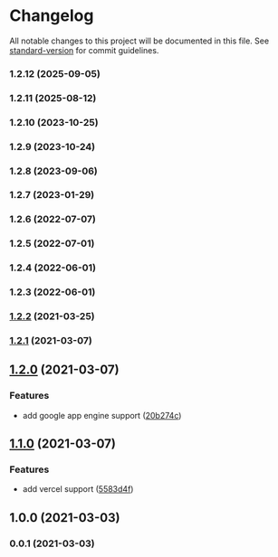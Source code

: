 # Changelog

All notable changes to this project will be documented in this file. See [standard-version](https://github.com/conventional-changelog/standard-version) for commit guidelines.

### 1.2.12 (2025-09-05)

### 1.2.11 (2025-08-12)

### 1.2.10 (2023-10-25)

### 1.2.9 (2023-10-24)

### 1.2.8 (2023-09-06)

### 1.2.7 (2023-01-29)

### 1.2.6 (2022-07-07)

### 1.2.5 (2022-07-01)

### 1.2.4 (2022-06-01)

### 1.2.3 (2022-06-01)

### [1.2.2](https://github.com/Kikobeats/req-country/compare/v1.2.1...v1.2.2) (2021-03-25)

### [1.2.1](https://github.com/Kikobeats/req-country/compare/v1.2.0...v1.2.1) (2021-03-07)

## [1.2.0](https://github.com/Kikobeats/req-country/compare/v1.1.0...v1.2.0) (2021-03-07)


### Features

* add google app engine support ([20b274c](https://github.com/Kikobeats/req-country/commit/20b274c7047ede4b63f51b9435946066317d4b73))

## [1.1.0](https://github.com/Kikobeats/req-country/compare/v1.0.0...v1.1.0) (2021-03-07)


### Features

* add vercel support ([5583d4f](https://github.com/Kikobeats/req-country/commit/5583d4fac54ed93c4629c55074cccb2bc873b26b))

## 1.0.0 (2021-03-03)

### 0.0.1 (2021-03-03)
